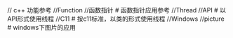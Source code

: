 // c++ 功能参考
//Function
	//函数指针		# 函数指针应用参考
//Thread
	//API				# 以API形式使用线程
	//C11				# 按c11标准，以类的形式使用线程
//Windows
	//picture			# windows下图片的应用